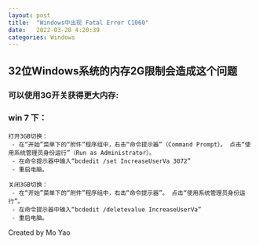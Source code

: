 ```yaml
---
layout: post
title:  "Windows中出现 Fatal Error C1060"
date:   2022-03-28 4:20:39
categories: Windows
---
```


## 32位Windows系统的内存2G限制会造成这个问题
### 可以使用3G开关获得更大内存:
### win 7 下：
```
打开3GB切换：
 - 在“开始”菜单下的“附件”程序组中，右击“命令提示器”（Command Prompt）。 点击“使用系统管理员身份运行”（Run as Administrator）。
 - 在命令提示器中输入“bcdedit /set IncreaseUserVa 3072”
 - 重启电脑。
```
```
关闭3GB切换：
 - 在“开始”菜单下的“附件”程序组中，右击“命令提示器”。 点击“使用系统管理员身份运行”。
 - 在命令提示器中输入“bcdedit /deletevalue IncreaseUserVa”
 - 重启电脑。
```

Created by Mo Yao